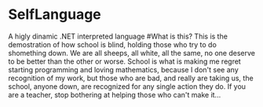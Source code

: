 # SelfLanguage
A higly dinamic .NET interpreted language
#What is this?
This is the demostration of how school is blind, holding those who try to do shomething down. We are all sheeps, all white, all the same, no one deserve to be better than the other or worse. School is what is making me regret starting programming and loving mathematics, because I don't see any recognition of my work, but those who are bad, and really are taking us, the school, anyone down, are recognized for any single action they do. If you are a teacher, stop bothering at helping those who can't make it... 
